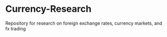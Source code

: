 # Currency-Research
Repository for research on foreign exchange rates, currency markets, and fx trading
